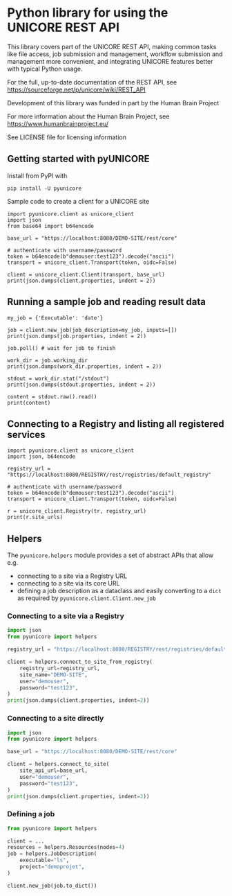# Python library for using the UNICORE REST API

This library covers part of the UNICORE REST API, making common tasks
like file access, job submission and management, workflow submission
and management more convenient, and integrating UNICORE features better
with typical Python usage.

For the full, up-to-date documentation of the REST API,
see https://sourceforge.net/p/unicore/wiki/REST_API

Development of this library was funded in part by the Human Brain Project

For more information about the Human Brain Project, see https://www.humanbrainproject.eu/

See LICENSE file for licensing information

## Getting started with pyUNICORE

Install from PyPI with

    pip install -U pyunicore

Sample code to create a client for a UNICORE site

    import pyunicore.client as unicore_client
    import json
    from base64 import b64encode
   
    base_url = "https://localhost:8080/DEMO-SITE/rest/core"

    # authenticate with username/password
    token = b64encode(b"demouser:test123").decode("ascii")
    transport = unicore_client.Transport(token, oidc=False)
    
    client = unicore_client.Client(transport, base_url)
    print(json.dumps(client.properties, indent = 2))
    
## Running a sample job and reading result data

    my_job = {'Executable': 'date'}
    
    job = client.new_job(job_description=my_job, inputs=[])
    print(json.dumps(job.properties, indent = 2))
    
    job.poll() # wait for job to finish
 
    work_dir = job.working_dir
    print(json.dumps(work_dir.properties, indent = 2))
    
    stdout = work_dir.stat("/stdout")
    print(json.dumps(stdout.properties, indent = 2))
  
    content = stdout.raw().read()
    print(content)
    
## Connecting to a Registry and listing all registered services

    import pyunicore.client as unicore_client
    import json, b64encode

    registry_url = "https://localhost:8080/REGISTRY/rest/registries/default_registry"

    # authenticate with username/password
    token = b64encode(b"demouser:test123").decode("ascii")
    transport = unicore_client.Transport(token, oidc=False)

    r = unicore_client.Registry(tr, registry_url)
    print(r.site_urls)

## Helpers

The `pyunicore.helpers` module provides a set of abstract APIs that allow e.g.

- connecting to a site via a Registry URL
- connecting to a site via its core URL
- defining a job description as a dataclass and easily converting to a `dict` as required
  by `pyunicore.client.Client.new_job`

### Connecting to a site via a Registry

```Python
import json
from pyunicore import helpers

registry_url = "https://localhost:8080/REGISTRY/rest/registries/default_registry"

client = helpers.connect_to_site_from_registry(
    registry_url=registry_url,
    site_name="DEMO-SITE",
    user="demouser",
    password="test123",
)
print(json.dumps(client.properties, indent=2))

```

### Connecting to a site directly

```Python
import json
from pyunicore import helpers

base_url = "https://localhost:8080/DEMO-SITE/rest/core"

client = helpers.connect_to_site(
    site_api_url=base_url,
    user="demouser",
    password="test123",
)
print(json.dumps(client.properties, indent=2))
```

### Defining a job

```Python
from pyunicore import helpers

client = ...
resources = helpers.Resources(nodes=4)
job = helpers.JobDescription(
    executable="ls",
    project="demoprojet",
)

client.new_job(job.to_dict())
```
